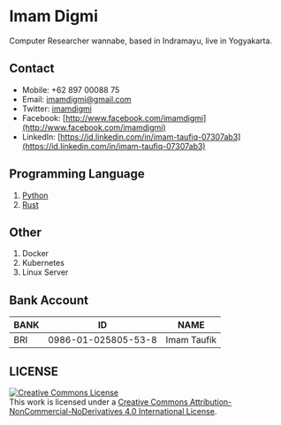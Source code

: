 # Imam Digmi
Computer Researcher wannabe, based in Indramayu, live in Yogyakarta.

## Contact
  * Mobile: +62 897 00088 75
  * Email: [imamdigmi@gmail.com](mailto:imamdigmi@gmail.com)
  * Twitter: [imamdigmi](http://twitter.com/imamdigmi)
  * Facebook: [http://www.facebook.com/imamdigmi](http://www.facebook.com/imamdigmi)
  * LinkedIn: [https://id.linkedin.com/in/imam-taufiq-07307ab3](https://id.linkedin.com/in/imam-taufiq-07307ab3)

## Programming Language
  1. [Python](https://www.python.org/)
  2. [Rust](https://www.rust-lang.org)

## Other
  1. Docker
  2. Kubernetes
  3. Linux Server

## Bank Account
|BANK | ID                     | NAME              |
|-----|------------------------|-------------------|
|BRI  | 0986-01-025805-53-8    | Imam Taufik       |

## LICENSE
<a rel="license" href="http://creativecommons.org/licenses/by-nc-nd/4.0/"><img alt="Creative Commons License" style="border-width:0" src="https://i.creativecommons.org/l/by-nc-nd/4.0/88x31.png" /></a><br />This work is licensed under a <a rel="license" href="http://creativecommons.org/licenses/by-nc-nd/4.0/">Creative Commons Attribution-NonCommercial-NoDerivatives 4.0 International License</a>.